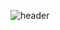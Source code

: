 ![header](https://capsule-render.vercel.app/api?type=wave&color=auto&height=300&section=header&text=developer%20yeojin&fontSize=70&fontColor=fff)

